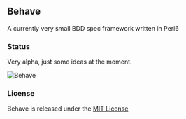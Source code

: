 ## Behave
A currently very small BDD spec framework written in Perl6

### Status

Very alpha, just some ideas at the moment.

![Behave](https://raw.githubusercontent.com/gdonald/behave/master/screen-shot.png)

### License

Behave is released under the [MIT License](http://www.opensource.org/licenses/MIT)
